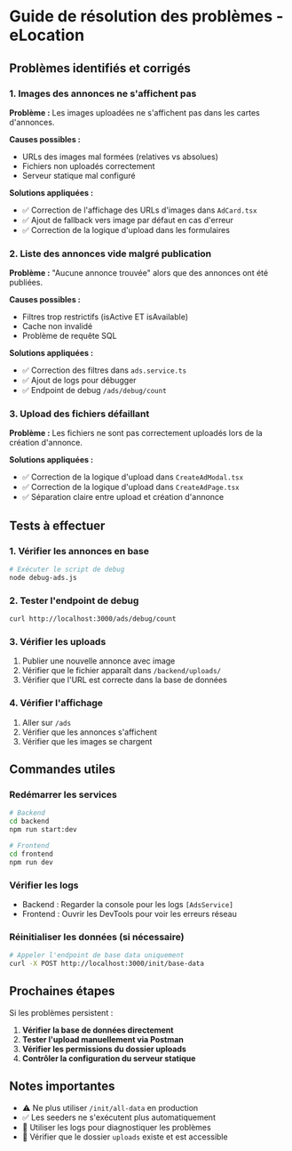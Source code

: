 # Guide de résolution des problèmes - eLocation

## Problèmes identifiés et corrigés

### 1. Images des annonces ne s'affichent pas

**Problème :** Les images uploadées ne s'affichent pas dans les cartes d'annonces.

**Causes possibles :**
- URLs des images mal formées (relatives vs absolues)
- Fichiers non uploadés correctement
- Serveur statique mal configuré

**Solutions appliquées :**
- ✅ Correction de l'affichage des URLs d'images dans `AdCard.tsx`
- ✅ Ajout de fallback vers image par défaut en cas d'erreur
- ✅ Correction de la logique d'upload dans les formulaires

### 2. Liste des annonces vide malgré publication

**Problème :** "Aucune annonce trouvée" alors que des annonces ont été publiées.

**Causes possibles :**
- Filtres trop restrictifs (isActive ET isAvailable)
- Cache non invalidé
- Problème de requête SQL

**Solutions appliquées :**
- ✅ Correction des filtres dans `ads.service.ts`
- ✅ Ajout de logs pour débugger
- ✅ Endpoint de debug `/ads/debug/count`

### 3. Upload des fichiers défaillant

**Problème :** Les fichiers ne sont pas correctement uploadés lors de la création d'annonce.

**Solutions appliquées :**
- ✅ Correction de la logique d'upload dans `CreateAdModal.tsx`
- ✅ Correction de la logique d'upload dans `CreateAdPage.tsx`
- ✅ Séparation claire entre upload et création d'annonce

## Tests à effectuer

### 1. Vérifier les annonces en base
```bash
# Exécuter le script de debug
node debug-ads.js
```

### 2. Tester l'endpoint de debug
```bash
curl http://localhost:3000/ads/debug/count
```

### 3. Vérifier les uploads
1. Publier une nouvelle annonce avec image
2. Vérifier que le fichier apparaît dans `/backend/uploads/`
3. Vérifier que l'URL est correcte dans la base de données

### 4. Vérifier l'affichage
1. Aller sur `/ads`
2. Vérifier que les annonces s'affichent
3. Vérifier que les images se chargent

## Commandes utiles

### Redémarrer les services
```bash
# Backend
cd backend
npm run start:dev

# Frontend  
cd frontend
npm run dev
```

### Vérifier les logs
- Backend : Regarder la console pour les logs `[AdsService]`
- Frontend : Ouvrir les DevTools pour voir les erreurs réseau

### Réinitialiser les données (si nécessaire)
```bash
# Appeler l'endpoint de base data uniquement
curl -X POST http://localhost:3000/init/base-data
```

## Prochaines étapes

Si les problèmes persistent :

1. **Vérifier la base de données directement**
2. **Tester l'upload manuellement via Postman**
3. **Vérifier les permissions du dossier uploads**
4. **Contrôler la configuration du serveur statique**

## Notes importantes

- ⚠️ Ne plus utiliser `/init/all-data` en production
- ✅ Les seeders ne s'exécutent plus automatiquement
- 🔧 Utiliser les logs pour diagnostiquer les problèmes
- 📁 Vérifier que le dossier `uploads` existe et est accessible